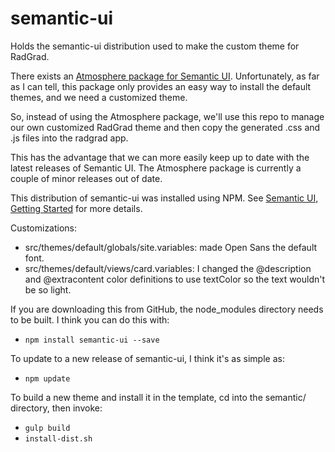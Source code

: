 # semantic-ui

Holds the semantic-ui distribution used to make the custom theme for RadGrad.

There exists an [Atmosphere package for Semantic UI](https://github.com/Semantic-Org/Semantic-UI-Meteor). Unfortunately, as far as I can tell, this package only provides an easy way to install the default themes, and we need a customized theme.

So, instead of using the Atmosphere package, we'll use this repo to manage our own customized RadGrad theme and then copy the generated .css and .js files into the radgrad app.

This has the advantage that we can more easily keep up to date with the latest releases of Semantic UI.  The Atmosphere package is currently a couple of minor releases out of date. 

This distribution of semantic-ui was installed using NPM. See [Semantic UI, Getting Started](http://semantic-ui.com/introduction/getting-started.html) for more details.

Customizations:

  * src/themes/default/globals/site.variables:  made Open Sans the default font.
  * src/themes/default/views/card.variables: I changed the @description and @extracontent color definitions to use textColor so the text wouldn't be so light.
  
If you are downloading this from GitHub, the node_modules directory needs to be built.  I think you can do this with:

  * `npm install semantic-ui --save`
  
To update to a new release of semantic-ui, I think it's as simple as:

  * `npm update`
  
To build a new theme and install it in the template, cd into the semantic/ directory, then invoke:

  * `gulp build`
  * `install-dist.sh`
